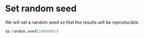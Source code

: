 # Set random seed

We will set a random seed so that the results will be reproducible.

```python
np.random.seed(19680801)
```
